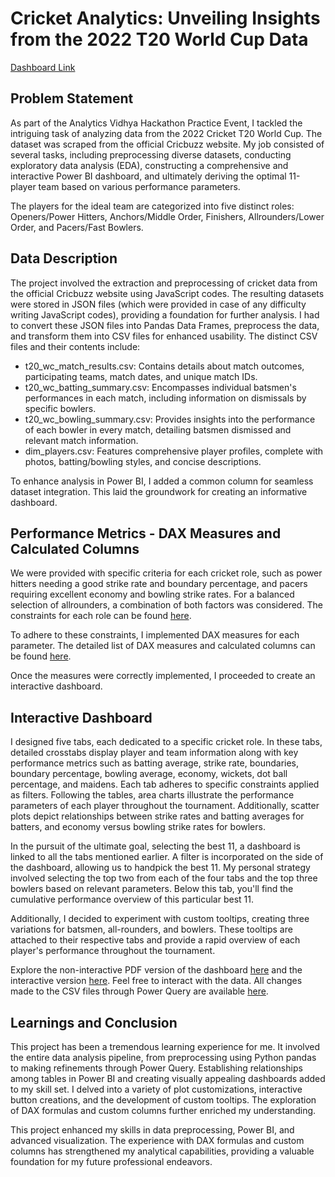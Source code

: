 # Cricket Analytics: Unveiling Insights from the 2022 T20 World Cup Data

[Dashboard Link](https://app.powerbi.com/view?r=eyJrIjoiNjhlOWNlNjUtNThiMi00MDVjLTg5YmMtNDY3MTI1NzAzYWRiIiwidCI6IjAzMWEzYmJjLWNmN2MtNGUyYi05NmVjLTg2NzU1NTU0MGExYyJ9)

## Problem Statement
As part of the Analytics Vidhya Hackathon Practice Event, I tackled the intriguing task of analyzing data from the 2022 Cricket T20 World Cup. The dataset was scraped from the official Cricbuzz website. My job consisted of several tasks, including preprocessing diverse datasets, conducting exploratory data analysis (EDA), constructing a comprehensive and interactive Power BI dashboard, and ultimately deriving the optimal 11-player team based on various performance parameters.

The players for the ideal team are categorized into five distinct roles: Openers/Power Hitters, Anchors/Middle Order, Finishers, Allrounders/Lower Order, and Pacers/Fast Bowlers. 

## Data Description
The project involved the extraction and preprocessing of cricket data from the official Cricbuzz website using JavaScript codes. The resulting datasets were stored in JSON files (which were provided in case of any difficulty writing JavaScript codes), providing a foundation for further analysis. I had to convert these JSON files into Pandas Data Frames, preprocess the data, and transform them into CSV files for enhanced usability. The distinct CSV files and their contents include:

* t20_wc_match_results.csv: Contains details about match outcomes, participating teams, match dates, and unique match IDs.
* t20_wc_batting_summary.csv: Encompasses individual batsmen's performances in each match, including information on dismissals by specific bowlers.
* t20_wc_bowling_summary.csv: Provides insights into the performance of each bowler in every match, detailing batsmen dismissed and relevant match information.
* dim_players.csv: Features comprehensive player profiles, complete with photos, batting/bowling styles, and concise descriptions.

To enhance analysis in Power BI, I added a common column for seamless dataset integration. This laid the groundwork for creating an informative dashboard.

## Performance Metrics - DAX Measures and Calculated Columns
We were provided with specific criteria for each cricket role, such as power hitters needing a good strike rate and boundary percentage, and pacers requiring excellent economy and bowling strike rates. For a balanced selection of allrounders, a combination of both factors was considered. The constraints for each role can be found [here](https://github.com/praneeth377/Cricket_T20WC_Best_11-Data_Analysis/blob/master/Paramaeter%20Scoping.pdf). 

To adhere to these constraints, I implemented DAX measures for each parameter. The detailed list of DAX measures and calculated columns can be found [here](https://github.com/praneeth377/Cricket_T20WC_Best_11-Data_Analysis/blob/master/DAX%20Measures%20and%20Calculated%20columns.xlsx).

Once the measures were correctly implemented, I proceeded to create an interactive dashboard.

## Interactive Dashboard
I designed five tabs, each dedicated to a specific cricket role. In these tabs, detailed crosstabs display player and team information along with key performance metrics such as batting average, strike rate, boundaries, boundary percentage, bowling average, economy, wickets, dot ball percentage, and maidens. Each tab adheres to specific constraints applied as filters. Following the tables, area charts illustrate the performance parameters of each player throughout the tournament. Additionally, scatter plots depict relationships between strike rates and batting averages for batters, and economy versus bowling strike rates for bowlers.

In the pursuit of the ultimate goal, selecting the best 11, a dashboard is linked to all the tabs mentioned earlier. A filter is incorporated on the side of the dashboard, allowing us to handpick the best 11. My personal strategy involved selecting the top two from each of the four tabs and the top three bowlers based on relevant parameters. Below this tab, you'll find the cumulative performance overview of this particular best 11.

Additionally, I decided to experiment with custom tooltips, creating three variations for batsmen, all-rounders, and bowlers. These tooltips are attached to their respective tabs and provide a rapid overview of each player's performance throughout the tournament. 

Explore the non-interactive PDF version of the dashboard [here](https://github.com/praneeth377/Cricket_T20WC_Best_11-Data_Analysis/blob/master/Dashboard.pdf) and the interactive version [here](https://app.powerbi.com/view?r=eyJrIjoiNjhlOWNlNjUtNThiMi00MDVjLTg5YmMtNDY3MTI1NzAzYWRiIiwidCI6IjAzMWEzYmJjLWNmN2MtNGUyYi05NmVjLTg2NzU1NTU0MGExYyJ9). Feel free to interact with the data. All changes made to the CSV files through Power Query are available [here](https://github.com/praneeth377/Cricket_T20WC_Best_11-Data_Analysis/blob/master/Best%2011%20Dashboard.pbix).

## Learnings and Conclusion
This project has been a tremendous learning experience for me. It involved the entire data analysis pipeline, from preprocessing using Python pandas to making refinements through Power Query. Establishing relationships among tables in Power BI and creating visually appealing dashboards added to my skill set. I delved into a variety of plot customizations, interactive button creations, and the development of custom tooltips. The exploration of DAX formulas and custom columns further enriched my understanding.

This project enhanced my skills in data preprocessing, Power BI, and advanced visualization. The experience with DAX formulas and custom columns has strengthened my analytical capabilities, providing a valuable foundation for my future professional endeavors.

